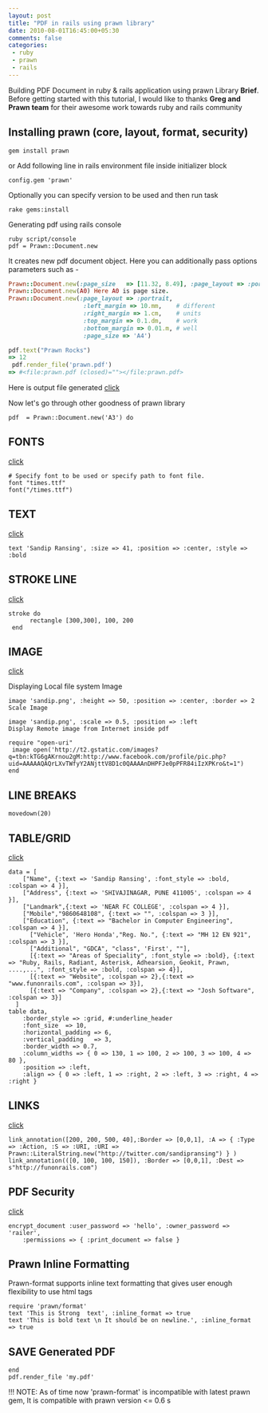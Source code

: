 ```yaml
---
layout: post
title: "PDF in rails using prawn library"
date: 2010-08-01T16:45:00+05:30
comments: false
categories:
 - ruby
 - prawn
 - rails
---
```


Building PDF Document in ruby & rails application using prawn Library
**Brief**. Before getting started with this tutorial, I would like to thanks **Greg and 
Prawn team** for their awesome work towards ruby and rails community

## Installing prawn (core, layout, format, security) 
```
gem install prawn
```
or
Add following line in rails environment file inside initializer block
```
config.gem 'prawn'
```
Optionally you can specify version to be used and then run task
```
rake gems:install
```
Generating pdf using rails console

```
ruby script/console
pdf = Prawn::Document.new
```
It creates new pdf document object. Here you can additionally pass options parameters such as -

```ruby
Prawn::Document.new(:page_size   => [11.32, 8.49], :page_layout => :portrait)
Prawn::Document.new(A0) Here A0 is page size.
Prawn::Document.new(:page_layout => :portrait,
                     :left_margin => 10.mm,    # different
                     :right_margin => 1.cm,    # units
                     :top_margin => 0.1.dm,    # work
                     :bottom_margin => 0.01.m, # well
                     :page_size => 'A4')

pdf.text("Prawn Rocks")
=> 12
 pdf.render_file('prawn.pdf')
=> #<file:prawn.pdf (closed)=""></file:prawn.pdf>
```
Here is output file generated
[click](http://github.com/sandipransing/prawn-example/raw/master/sample/prawn.pdf)

Now let's go through other goodness of prawn library
```
pdf  = Prawn::Document.new('A3') do
```
## FONTS
[click](http://github.com/sandipransing/prawn-example/raw/master/sample/font.pdf)
```
# Specify font to be used or specify path to font file.
font "times.ttf"
font("/times.ttf")
```
## TEXT
[click](http://github.com/sandipransing/prawn-example/raw/master/sample/font.pdf)

```
text 'Sandip Ransing', :size => 41, :position => :center, :style => :bold
```
## STROKE LINE 
[click](http://github.com/sandipransing/prawn-example/raw/master/sample/stroke.pdf)
```
stroke do
      rectangle [300,300], 100, 200
 end
```
## IMAGE
[click](http://github.com/sandipransing/prawn-example/raw/master/sample/image.pdf)

Displaying Local file system Image
```
image 'sandip.png', :height => 50, :position => :center, :border => 2
Scale Image

image 'sandip.png', :scale => 0.5, :position => :left
Display Remote image from Internet inside pdf

require "open-uri"
 image open('http://t2.gstatic.com/images?q=tbn:kTG6gAKrnou2gM:http://www.facebook.com/profile/pic.php?uid=AAAAAQAQrLXvTWfyY2ANjttV8D1c0QAAAAnDHPFJe0pPFR84iIzXPKro&t=1")
end
```
## LINE BREAKS

```
movedown(20)

```
## TABLE/GRID
[click](http://github.com/sandipransing/prawn-example/raw/master/sample/table.pdf)
```
data = [
    ["Name", {:text => 'Sandip Ransing', :font_style => :bold, :colspan => 4 }],
    ["Address", {:text => 'SHIVAJINAGAR, PUNE 411005', :colspan => 4 }],
    ["Landmark",{:text => 'NEAR FC COLLEGE', :colspan => 4 }],
    ["Mobile","9860648108", {:text => "", :colspan => 3 }],
    ["Education", {:text => "Bachelor in Computer Engineering", :colspan => 4 }],
      ["Vehicle", 'Hero Honda',"Reg. No.", {:text => "MH 12 EN 921", :colspan => 3 }],
      ["Additional", "GDCA", "class", 'First', ""],
      [{:text => "Areas of Speciality", :font_style => :bold}, {:text => "Ruby, Rails, Radiant, Asterisk, Adhearsion, Geokit, Prawn, ....,...", :font_style => :bold, :colspan => 4}],
      [{:text => "Website", :colspan => 2},{:text => "www.funonrails.com", :colspan => 3}],
      [{:text => "Company", :colspan => 2},{:text => "Josh Software", :colspan => 3}]
  ]
table data, 
    :border_style => :grid, #:underline_header
    :font_size  => 10, 
    :horizontal_padding => 6,
    :vertical_padding   => 3,
    :border_width => 0.7, 
    :column_widths => { 0 => 130, 1 => 100, 2 => 100, 3 => 100, 4 => 80 }, 
    :position => :left,
    :align => { 0 => :left, 1 => :right, 2 => :left, 3 => :right, 4 => :right }
```
## LINKS
[click](http://github.com/sandipransing/prawn-example/raw/master/sample/link.pdf)
```
link_annotation([200, 200, 500, 40],:Border => [0,0,1], :A => { :Type => :Action, :S => :URI, :URI => Prawn::LiteralString.new("http://twitter.com/sandipransing") } )
link_annotation(([0, 100, 100, 150]), :Border => [0,0,1], :Dest => s"http://funonrails.com")
```
## PDF Security
[click](http://github.com/sandipransing/prawn-example/raw/master/sample/secure.pdf)
```
encrypt_document :user_password => 'hello', :owner_password => 'railer',
    :permissions => { :print_document => false }
```
## Prawn Inline Formatting

Prawn-format supports inline text formatting that gives user enough flexibility to use html tags

```
require 'prawn/format'
text 'This is Strong  text', :inline_format => true
text 'This is bold text \n It should be on newline.', :inline_format => true
```
## SAVE Generated PDF
```
end
pdf.render_file 'my.pdf'
```
!!! NOTE: As of time now 'prawn-format' is incompatible with latest prawn gem, It is compatible with prawn version <= 0.6 s
